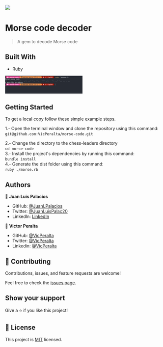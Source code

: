 ![](https://img.shields.io/badge/Microverse-blueviolet)

# Morse code decoder
> A gem to decode Morse code

## Built With

- Ruby


<img src="./morse-code.PNG" width="50%" height="auto">

## Getting Started

To get a local copy follow these simple example steps.  

1.- Open the terminal window and clone the repository using this command:  
`git@github.com:VicPeralta/morse-code.git` 

2.- Change the directory to the chess-leaders directory  
`cd morse-code`  
3.- Install the project's dependencies by running this command:   
`bundle install`  
4.- Generate the dist folder using this command:  
`ruby ./morse.rb`  


## Authors

👤 **Juan Luis Palacios**

- GitHub: [@JuanLPalacios](https://github.com/JuanLPalacios)
- Twitter: [@JuanLuisPalac20](https://twitter.com/twitterhandle)
- LinkedIn: [LinkedIn](https://www.linkedin.com/in/juan-luis-palacios-p%C3%A9rez-95b39a228/)

👤 **Victor Peralta**
- GitHub: [@VicPeralta](https://github.com/VicPeralta)
- Twitter: [@VicPeralta](https://twitter.com/VicPeralta)
- Linkedin: [@VicPeralta](https://www.linkedin.com/in/vicperalta/)

## 🤝 Contributing

Contributions, issues, and feature requests are welcome!

Feel free to check the [issues page](../../issues/).

## Show your support

Give a ⭐️ if you like this project!

## 📝 License

This project is [MIT](./LICENSE.md) licensed.

